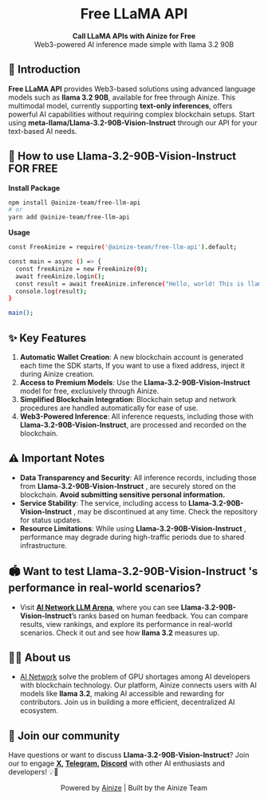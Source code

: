 <h1 align="center">
Free LLaMA API
</h1>

<p align="center">
<strong>Call LLaMA APIs with Ainize for Free</strong><br>
Web3-powered AI inference made simple with llama 3.2 90B
</p>

## 📘 Introduction

**Free LLaMA API** provides Web3-based solutions using advanced language models such as **llama 3.2 90B**, available for free through Ainize. This multimodal model, currently supporting **text-only inferences**, offers powerful AI capabilities without requiring complex blockchain setups. Start using **meta-llama/Llama-3.2-90B-Vision-Instruct** through our API for your text-based AI needs.

## 🦙 How to use **Llama-3.2-90B-Vision-Instruct** FOR FREE

**Install Package**

```bash
npm install @ainize-team/free-llm-api
# or
yarn add @ainize-team/free-llm-api
```

**Usage**

```bash
const FreeAinize = require('@ainize-team/free-llm-api').default;

const main = async () => {
  const freeAinize = new FreeAinize(0);
  await freeAinize.login();
  const result = await freeAinize.inference("Hello, world! This is llama 3.2 90B.");
  console.log(result);
}

main();
```

## ✨ Key Features

1. **Automatic Wallet Creation**: A new blockchain account is generated each time the SDK starts, If you want to use a fixed address, inject it during Ainize creation.
2. **Access to Premium Models**: Use the **Llama-3.2-90B-Vision-Instruct** model for free, exclusively through Ainize.
3. **Simplified Blockchain Integration**: Blockchain setup and network procedures are handled automatically for ease of use.
4. **Web3-Powered Inference**: All inference requests, including those with **Llama-3.2-90B-Vision-Instruct**, are processed and recorded on the blockchain.

## ⚠️ Important Notes

- **Data Transparency and Security**: All inference records, including those from **Llama-3.2-90B-Vision-Instruct** , are securely stored on the blockchain. **Avoid submitting sensitive personal information.**
- **Service Stability**: The service, including access to **Llama-3.2-90B-Vision-Instruct** , may be discontinued at any time. Check the repository for status updates.
- **Resource Limitations**: While using **Llama-3.2-90B-Vision-Instruct** , performance may degrade during high-traffic periods due to shared infrastructure.

## 🏟️ Want to test **Llama-3.2-90B-Vision-Instruct** 's performance in real-world scenarios?

- Visit [**AI Network LLM Arena**](https://arena.ainetwork.ai/leaderboard?utm_source=github&utm_medium=referral&utm_campaign=free-ainize), where you can see **Llama-3.2-90B-Vision-Instruct**’s ranks based on human feedback. You can compare results, view rankings, and explore its performance in real-world scenarios. Check it out and see how **llama 3.2** measures up.

## 🧑‍💻 About us

- [AI Network](https://www.ainetwork.ai?utm_source=github&utm_medium=referral&utm_campaign=free-ainize) solve the problem of GPU shortages among AI developers with blockchain technology. Our platform, Ainize connects users with AI models like **llama 3.2**, making AI accessible and rewarding for contributors. Join us in building a more efficient, decentralized AI ecosystem.

## 💬 Join our community

Have questions or want to discuss **Llama-3.2-90B-Vision-Instruct**? Join our to engage **[X](https://x.com/ainetwork_ai), [Telegram](https://t.me/ainetwork_en), [Discord](https://discord.gg/cupxrsXs)** with other AI enthusiasts and developers! 💡👥

<p align="center">
Powered by <a href="https://github.com/ainize-team/ainize-js">Ainize</a> | Built by the Ainize Team
</p>
